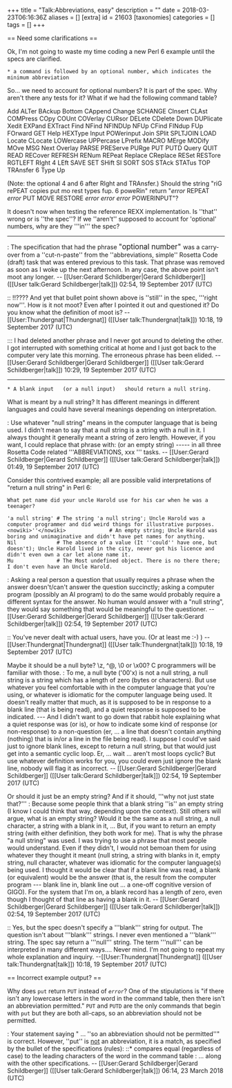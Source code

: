 +++
title = "Talk:Abbreviations, easy"
description = ""
date = 2018-03-23T06:16:36Z
aliases = []
[extra]
id = 21603
[taxonomies]
categories = []
tags = []
+++

== Need some clarifications ==

Ok, I'm not going to waste my time coding a new Perl 6 example until the specs are clarified.

    * a command is followed by an optional number, which indicates the minimum abbreviation

So... we need to account for optional numbers? It is part of the spec. Why aren't there any tests for it? What if we had the following command table?

   Add ALTer  BAckup Bottom  CAppend Change SCHANGE  CInsert CLAst COMPress COpy
   COUnt COVerlay CURsor DELete CDelete Down DUPlicate Xedit EXPand EXTract Find
   NFind NFINDUp NFUp CFind FINdup FUp FOrward GET Help HEXType Input POWerinput
   Join SPlit SPLTJOIN  LOAD  Locate CLocate  LOWercase UPPercase  LPrefix MACRO
   MErge MODify MOve MSG Next Overlay PARSE PREServe PURge PUT PUTD  Query  QUIT
   READ  RECover REFRESH RENum REPeat  Replace CReplace  RESet  RESTore  RGTLEFT
   RIght 4 LEft SAVE  SET SHift SI  SORT SOS STAck STATus TOP TRAnsfer 6 Type Up

(Note: the optional 4 and 6 after RIght and TRAnsfer.) Should the string  "riG rePEAT copies put mo rest types fup. 6 poweRin" return  "*error* REPEAT *error* PUT MOVE RESTORE *error* *error* *error* POWERINPUT"?

It doesn't now when testing the reference REXX implementation. Is ''that'' wrong or is ''the spec''? If we ''aren't'' supposed to account for 'optional' numbers, why are they '''in''' the spec?

-----

: The specification that had the phrase   <big> "optional number" </big>   was a carry-over from a   ''cut-n-paste''   from the   ''abbreviations, simple''   Rosetta Code (draft) task that was entered previous to this task.   That phrase was removed as soon as I woke up the next afternoon.   In any case, the above point isn't moot any longer.   -- [[User:Gerard Schildberger|Gerard Schildberger]] ([[User talk:Gerard Schildberger|talk]]) 02:54, 19 September 2017 (UTC)

:: !!???? And yet that bullet point shown above is ''still'' in the spec, '''right now'''. How is it not moot? Even after I pointed it out and questioned it? Do you know what the definition of moot is?  --[[User:Thundergnat|Thundergnat]] ([[User talk:Thundergnat|talk]]) 10:18, 19 September 2017 (UTC)

::: I had deleted another phrase and I never got around to deleting the other.   I got interrupted with something critical at home and I just got back to the computer very late this morning.   The erroneous phrase has been elided.   -- [[User:Gerard Schildberger|Gerard Schildberger]] ([[User talk:Gerard Schildberger|talk]]) 10:29, 19 September 2017 (UTC)

-----

    * A blank input   (or a null input)   should return a null string.

What is meant by a null string? It has different meanings in different languages and could have several meanings depending on interpretation. 

: Use whatever "null string" means in the computer language that is being used.   I didn't mean to say that a null string is a string with a null in it.   I always thought it generally meant a string of zero length.   However, if you want, I could replace that phrase with:     (or an empty string)     ----- in all three Rosetta Code related      '''ABBREVIATIONS, xxx '''     tasks.   -- [[User:Gerard Schildberger|Gerard Schildberger]] ([[User talk:Gerard Schildberger|talk]]) 01:49, 19 September 2017 (UTC)



Consider this contrived example; all are possible valid interpretations of "return a null string" in Perl 6:

    What pet name did your uncle Harold use for his car when he was a teenager?
    
    'a null string' # The string 'a null string'; Uncle Harold was a computer programmer and did weird things for illustrative purposes.
    <nowiki>''</nowiki>              # An empty string; Uncle Harold was boring and unimaginative and didn't have pet names for anything.
    Nil             # The absence of a value (It ''could'' have one, but doesn't); Uncle Harold lived in the city, never got his licence and didn't even own a car let alone name it.
    Mu              # The Most undefined object. There is no there there; I don't even have an Uncle Harold.

: Asking a real person a question that usually requires a phrase when the answer doesn't/can't answer the question succinctly;   asking a computer program (possibly an AI program) to do the same would probably require a different syntax for the answer.   No human would answer with a "null string", they would say something that would be meaningful to the questioner.   -- [[User:Gerard Schildberger|Gerard Schildberger]] ([[User talk:Gerard Schildberger|talk]]) 02:54, 19 September 2017 (UTC) 

:: You've never dealt with actual users, have you. (Or at least me :-) )  --[[User:Thundergnat|Thundergnat]] ([[User talk:Thundergnat|talk]]) 10:18, 19 September 2017 (UTC) 

Maybe it should be a null byte?  \z, ^@, \0 or \x00? C programmers will be familiar with those. 
: To me, a null byte ('00'x) is not a null string, a null string is a string which has a length of zero (bytes or characters).   But use whatever you feel comfortable with in the computer language that you're using, or whatever is idiomatic for the computer language being used.   It doesn't really matter that much, as it is supposed to be in response to a blank line (that is being read), and a quiet response is supposed to be indicated.   --- And I didn't want to go down that rabbit hole explaining what a quiet response was (or is), or how to indicate some kind of response (or non-response) to a non-question (er, ...   a line that doesn't contain anything (nothing) that is in/or a line in the file being read).   I suppose I could've said just to ignore blank lines, except to return a null string, but that would just get into a semantic cyclic loop.   Er, ...   wait ... aren't most loops cyclic?     But use whatever definition works for you, you could even just ignore the blank line, nobody will flag it as incorrect. -- [[User:Gerard Schildberger|Gerard Schildberger]] ([[User talk:Gerard Schildberger|talk]]) 02:54, 19 September 2017 (UTC)

Or should it just be an empty string? And if it should, '''why not just state that?'''
: Because some people think that a blank string   ''is''   an empty string (I know I could think that way, depending upon the context).     Still others will argue, what is an empty string?   Would it be the same as a null string, a null character, a string with a blank in it, ...     But, if you want to return an empty string (with either definition, they both work for me).   That is why the phrase "a null string" was used.   I was trying to use a phrase that most people would understand.   Even if they didn't, I would not bemoan them for using whatever they thought it meant (null string, a string with blanks in it, empty string, null character, whatever was idiomatic for the computer language(s) being used.   I thought it would be clear that if a blank line was read, a blank (or equivalent) would be the answer (that is, the result from the computer program --- blank line in, blank line out ... a one-off cognitive version of GIGO).   For the system that I'm on, a blank record has a length of zero, even though I thought of that line as having a blank in it.   -- [[User:Gerard Schildberger|Gerard Schildberger]] ([[User talk:Gerard Schildberger|talk]]) 02:54, 19 September 2017 (UTC)

:: Yes, but the spec doesn't specify a '''blank''' string for output. The question isn't about '''blank''' strings. I never even mentioned a '''blank''' string. The spec say return a '''null''' string. The term '''null''' can be interpreted in many different ways.... Never mind. I'm not going to repeat my whole explanation and inquiry. --[[User:Thundergnat|Thundergnat]] ([[User talk:Thundergnat|talk]]) 10:18, 19 September 2017 (UTC)

== Incorrect example output? ==

Why does <code>put</code> return <code>PUT</code> instead of <code>*error*</code>? One of the stipulations is "if there isn't any lowercase letters in the word in the command table,   then there isn't an abbreviation permitted." <code>PUT</code> and <code>PUTD</code> are the only commands that begin with <code>put</code> but they are both all-caps, so an abbreviation should not be permitted.

: Your statement saying " ... ''so an abbreviation should not be permitted''"   is correct.   However,   ''put''   is <u>not</u> an abbreviation, it is a match, as specified by the bullet of the specifications (rules):
::* compares equal (regardless of case) to the leading characters of the word in the command table
: ... along with the other specifications.   -- [[User:Gerard Schildberger|Gerard Schildberger]] ([[User talk:Gerard Schildberger|talk]]) 06:14, 23 March 2018 (UTC)
